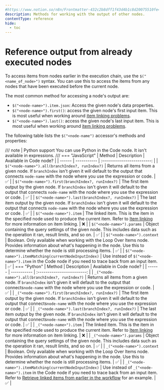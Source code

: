 ```yaml
---
#https://www.notion.so/n8n/Frontmatter-432c2b8dff1f43d4b1c8d20075510fe4
description: Methods for working with the output of other nodes.
contentType: reference
hide:
  - toc
---
```


<!-- vale off -->

# Reference output from already executed nodes

To access items from nodes earlier in the execution chain, use the `$("<name_of_node>")` syntax. You can use this to access the items from any nodes that have been executed before the current node.

The most common method for accessing a node's output are:

* `$("<node-name>").item.json`: Access the given node's data properties.
* `$("<node-name>").first()`: access the given node's first input item. This is most useful when working around [item linking problems]().
* `$("<node-name>").last()`: access the given node's last input item. This is most useful when working around [item linking problems]().

The following table lists the `$("<node-name")` accessor's methods and properties:

/// note | Python support
You can use Python in the Code node. It isn't available in expressions.
///
=== "JavaScript"
	| Method | Description | Available in Code node? |
	| ------ | ----------- | :-------------------------: |
	| `$("<node-name>").all(branchIndex?, runIndex?)` | Returns all items from a given node. If `branchIndex` isn't given it will default to the output that connects `node-name` with the node where you use the expression or code. | :white_check_mark: |
	| `$("<node-name>").first(branchIndex?, runIndex?)` | The first item output by the given node. If `branchIndex` isn't given it will default to the output that connects `node-name` with the node where you use the expression or code. | :white_check_mark: |
	| `$("<node-name>").last(branchIndex?, runIndex?)` | The last item output by the given node. If `branchIndex` isn't given it will default to the output that connects `node-name` with the node where you use the expression or code. | :white_check_mark: |
	| `$("<node-name>").item` | The linked item. This is the item in the specified node used to produce the current item. Refer to [Item linking](/data/data-mapping/data-item-linking/index.md) for more information on item linking. | :x: |
	| `$("<node-name>").params` | Object containing the query settings of the given node. This includes data such as the operation it ran, result limits, and so on. | :white_check_mark: |
	| `$("<node-name>").context` | Boolean. Only available when working with the Loop Over Items node. Provides information about what's happening in the node. Use this to determine whether the node is still processing items. | :white_check_mark: |
	| `$("<node-name>").itemMatching(currentNodeInputIndex)` | Use instead of `$("<node-name>").item` in the Code node if you need to trace back from an input item. | :white_check_mark: |
=== "Python"
	| Method | Description | Available in Code node? |
	| ------ | ----------- | :-------------------------: |
	| `_("<node-name>").all(branchIndex?, runIndex?)` | Returns all items from a given node. If `branchIndex` isn't given it will default to the output that connects`node-name` with the node where you use the expression or code. | :white_check_mark: |
	| `_("<node-name>").first(branchIndex?, runIndex?)` | The first item output by the given node. If `branchIndex` isn't given it will default to the output that connects`node-name` with the node where you use the expression or code. | :white_check_mark: |
	| `_("<node-name>").last(branchIndex?, runIndex?)` | The last item output by the given node. If `branchIndex` isn't given it will default to the output that connects`node-name` with the node where you use the expression or code. | :white_check_mark: |
	| `_("<node-name>").item` | The linked item. This is the item in the specified node used to produce the current item. Refer to [Item linking](/data/data-mapping/data-item-linking/index.md) for more information on item linking. | :x: |
	| `_("<node-name>").params` | Object containing the query settings of the given node. This includes data such as the operation it ran, result limits, and so on. | :white_check_mark: |
	| `_("<node-name>").context` | Boolean. Only available when working with the Loop Over Items node. Provides information about what's happening in the node. Use this to determine whether the node is still processing items. | :white_check_mark: |
	| `_("<node-name>").itemMatching(currentNodeInputIndex)` | Use instead of `_("<node-name>").item` in the Code node if you need to trace back from an input item. Refer to [Retrieve linked items from earlier in the workflow](/code/cookbook/builtin/itemmatching.md) for an example. | :white_check_mark: |
